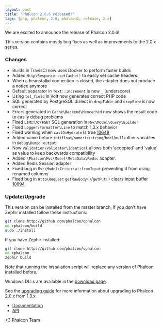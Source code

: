 ```yaml
---
layout: post
title: "Phalcon 2.0.6 released!"
tags: [php, phalcon, 2.0, phalcon2, release, 2.x]
---
```


We are excited to announce the release of Phalcon 2.0.6! 

This version contains mostly bug fixes as well as improvements to the 2.0.x series.

<!--more-->
### Changes

- Builds in TravisCI now uses Docker to perform faster builds
- Added `Http\Response::setCache()` to easily set cache headers.
- When a beanstalkd connection is closed, the adapter does not produce a notice anymore
- Default separator in `Text::increment` is now `_` (underscore)
- Using `tel_field` in Volt now generates correct PHP code
- SQL generated by PostgreSQL dialect in `dropTable` and `dropView` is now correct
- Errors generated in `Cache\Backend\Memcached` now shows the result code to easily debug problems
- Fixed `LIMIT/OFFSET` SQL generation in `Mvc\Model\Query\Builder`
- Fixed `Logger\Formatter\Line` to match 1.3.x behavior
- Fixed warning when `castOnHydrate` is true [10648](https://github.com/phalcon/cphalcon/issue/10648)
- Added name before `int`/`float`/`numeric`/`string`/`bool`/`null`/other variables in `Debug\Dump::output`
- Now `Validation\Validator\Identical` allows both 'accepted' and 'value' as value to keep backwards compatibility
- Added `\Phalcon\Mvc\Model\MetaData\Redis` adapter.
- Added Redis Session adapter
- Fixed bug in `Mvc\Model\Criteria::fromInput` preventing it from using renamed columns
- Fixed bug in `Http\Request` `getRawBody()`/`getPut()` clears input buffer [10694](https://github.com/phalcon/cphalcon/issue/10694)

### Update/Upgrade

This version can be installed from the master branch, if you don't have Zephir installed follow these instructions:

```sh
git clone http://github.com/phalcon/cphalcon
cd cphalcon/build
sudo ./install
```

If you have Zephir installed:

```sh
git clone http://github.com/phalcon/cphalcon
cd cphalcon
zephir build
```

Note that running the installation script will replace any version of Phalcon installed before.

Windows DLLs are available in the [download page](https://phalconphp.com/en/download/windows).

See the [upgrading guide](https://blog.phalconphp.com/post/guide-upgrading-to-phalcon-2) for more information about upgrading to Phalcon 2.0.x from 1.3.x.

* [Documentation](https://docs.phalconphp.com)
* [API](https://api.phalconphp.com/)


<3 Phalcon Team
